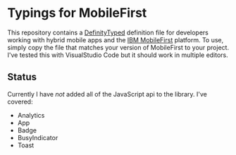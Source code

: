 Typings for MobileFirst
===

This repository contains a [DefinityTyped](http://definitelytyped.org/) definition file for developers working with hybrid mobile apps and the [IBM MobileFirst](http://www.ibm.com/mobilefirst/us/en/) platform. To use, simply copy the file that matches your version of MobileFirst to your project. I've tested this with VisualStudio Code but it should work in multiple editors.

Status
---
Currently I have *not* added all of the JavaScript api to the library. I've covered:

* Analytics
* App
* Badge
* BusyIndicator
* Toast

